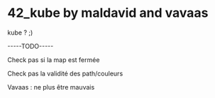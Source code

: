 # 42_kube by maldavid and vavaas
kube ? ;)

-----TODO-----

Check pas si la map est fermée

Check pas la validité des path/couleurs

Vavaas : ne plus être mauvais
